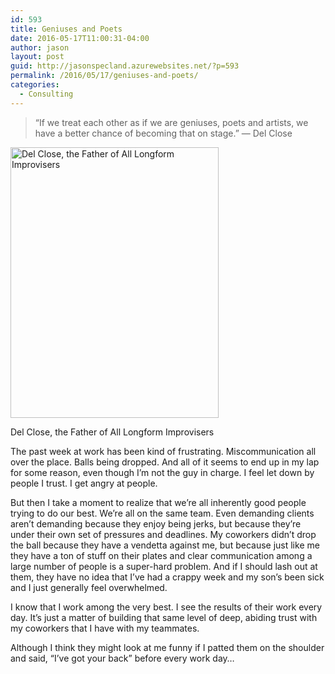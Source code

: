 ```yaml
---
id: 593
title: Geniuses and Poets
date: 2016-05-17T11:00:31-04:00
author: jason
layout: post
guid: http://jasonspecland.azurewebsites.net/?p=593
permalink: /2016/05/17/geniuses-and-poets/
categories:
  - Consulting
---
```

> &#8220;If we treat each other as if we are geniuses, poets and artists, we have a better chance of becoming that on stage.&#8221; &#8212; Del Close

<div id="attachment_598" style="width: 343px" class="wp-caption alignnone">
  <a href="http://jasonspecland.azurewebsites.net/wp-content/uploads/2016/05/delclose.jpg"><img aria-describedby="caption-attachment-598" src="http://jasonspecland.azurewebsites.net/wp-content/uploads/2016/05/delclose.jpg" alt="Del Close, the Father of All Longform Improvisers" width="333" height="433" class="size-full wp-image-598" srcset="/wp-content/uploads/2016/05/delclose.jpg 333w, /wp-content/uploads/2016/05/delclose-231x300.jpg 231w" sizes="(max-width: 333px) 100vw, 333px" /></a>
  
  <p id="caption-attachment-598" class="wp-caption-text">
    Del Close, the Father of All Longform Improvisers
  </p>
</div>

The past week at work has been kind of frustrating. Miscommunication all over the place. Balls being dropped. And all of it seems to end up in my lap for some reason, even though I&#8217;m not the guy in charge. I feel let down by people I trust. I get angry at people.

But then I take a moment to realize that we&#8217;re all inherently good people trying to do our best. We&#8217;re all on the same team. Even demanding clients aren&#8217;t demanding because they enjoy being jerks, but because they&#8217;re under their own set of pressures and deadlines. My coworkers didn&#8217;t drop the ball because they have a vendetta against me, but because just like me they have a ton of stuff on their plates and clear communication among a large number of people is a super-hard problem. And if I should lash out at them, they have no idea that I&#8217;ve had a crappy week and my son&#8217;s been sick and I just generally feel overwhelmed.

I know that I work among the very best. I see the results of their work every day. It&#8217;s just a matter of building that same level of deep, abiding trust with my coworkers that I have with my teammates.

Although I think they might look at me funny if I patted them on the shoulder and said, &#8220;I&#8217;ve got your back&#8221; before every work day&#8230;